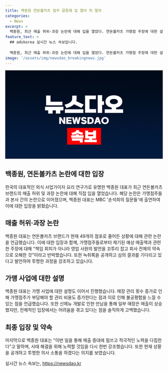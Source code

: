 ```yaml
---
title: 백종원 연돈볼카츠 점주 갈등에 입 열어 피 말라
categories:
  - News
excerpt: >
  백종원, 최근 매출 허위·과장 논란에 대해 입을 열었다. 연돈볼카츠 가맹점 주장에 대한 설명과 관련 논쟁에 대해서 책임 회피가 아니라 영업 활성화를 위한 발언이라며 녹취록 공개를 제안하며 현재 심의 결과를 기다리는 모습. 또한, 신메뉴 개발로 점주들을 만나 매출 증가를 노력했으며, 불공평한 점주 대우에 대한 걱정과 죄송한 마음을 토로했다. 
feature_text: >
  ## adskorea 실시간 뉴스 속보입니다.

  백종원, 최근 매출 허위·과장 논란에 대해 입을 열었다. 연돈볼카츠 가맹점 주장에 대한 설명과 관련 논쟁에 대해서 책임 회피가 아니라 영업 활성화를 위한 발언이라며 녹취록 공개를 제안하며 현재 심의 결과를 기다리는 모습. 또한, 신메뉴 개발로 점주들을 만나 매출 증가를 노력했으며, 불공평한 점주 대우에 대한 걱정과 죄송한 마음을 토로했다. 
image: '/assets/img/newsdao_breakingnews.jpg'
---
```


<p><img src="/assets/img/newsdao_breakingnews.jpg" alt="adskorea 속보" /></p>

<h2 data-ke-size="size26">백종원, 연돈볼카츠 논란에 대한 입장</h2>

<p data-ke-size="size16">한국의 대표적인 외식 사업가이자 요리 연구가로 유명한 백종원 대표가 최근 연돈볼카츠 브랜드의 매출 허위 및 과장 논란에 대해 직접 입을 열었습니다. 해당 논란은 가맹점주들과 본사 간의 논란으로 이어졌으며, 백종원 대표는 MBC '손석희의 질문들'에 출연하여 이에 대한 입장을 밝혔습니다.</p>

<h2 data-ke-size="size26">매출 허위·과장 논란</h2>

<p data-ke-size="size16">백종원 대표는 연돈볼카츠 브랜드가 현재 49개의 점포로 줄어든 상황에 대해 관련 논란을 언급했습니다. 이에 대한 입장과 함께, 가맹점주들로부터 제기된 예상 매출액과 관련한 주장에 대해 "책임 회피가 아니라 영업 사원의 발언을 꼬투리 잡고 회사 전체의 약속으로 오해한 것"이라고 반박했습니다. 또한 녹취록을 공개하고 심의 결과를 기다리고 있다고 발언하여 투명한 과정을 강조하고 있습니다.</p>

<h2 data-ke-size="size26">가맹 사업에 대한 설명</h2>

<p data-ke-size="size16">백종원 대표는 가맹 사업에 대한 설명도 이어서 진행했습니다. 매장 관리 횟수 증가로 인해 가맹점주가 부담해야 할 관리 비용도 증가한다는 점과 이로 인해 불공평함을 느낄 수 있는 점을 언급했습니다. 또한 신메뉴 개발로 인한 만남을 통해 일부 매장은 매출이 상승했지만, 전체적인 입장에서는 어려움을 겪고 있다는 점을 솔직하게 고백했습니다.</p>

<h2 data-ke-size="size26">최종 입장 및 약속</h2>

<p data-ke-size="size16">마지막으로 백종원 대표는 "이번 일을 통해 매출 증대에 힘쓰고 적극적인 노력을 다짐한다"고 말하며, 사태 해결을 위해 노력할 것임을 다시 한번 강조했습니다. 또한 현재 상황을 공개하고 투명한 의사 소통을 하겠다는 의지를 보였습니다.</p>
실시간 뉴스 속보는, <a href="https://newsdao.kr" rel="dofollow">https://newsdao.kr</a>


